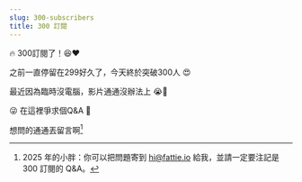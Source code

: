 ```yaml
---
slug: 300-subscribers
title: 300 訂閱
---
```

🔥 300訂閱了！😆❤️

之前一直停留在299好久了，今天終於突破300人 😍

最近因為臨時沒電腦，影片通通沒辦法上 😭😤

<!-- truncate -->

😜 在這裡爭求個Q&A 🤪

想問的通通丟留言啊[^1]

[^1]: 2025 年的小胖：你可以把問題寄到 hi@fattie.io 給我，並請一定要注記是 300 訂閱的 Q&A。